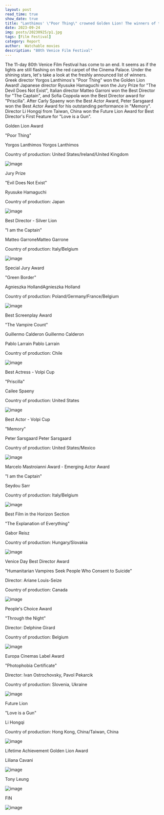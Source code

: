 ```yaml
---
layout: post
read_time: true
show_date: true
title: "Lanthimos' \"Poor Thing\" crowned Golden Lion! The winners of the 80th Venice Film Festival are announced"
date: 2023-09-24
img: posts/20230925/p1.jpg
tags: [Film Festival]
category: Report
author:  Watchable movies 
description: "80th Venice Film Festival"
---
```

The 11-day 80th Venice Film Festival has come to an end. It seems as if the lights are still flashing on the red carpet of the Cinema Palace. Under the shining stars, let's take a look at the freshly announced list of winners. Greek director Yorgos Lanthimos's "Poor Thing" won the Golden Lion Award! Japanese director Ryusuke Hamaguchi won the Jury Prize for "The Devil Does Not Exist", Italian director Matteo Garroni won the Best Director for "The Captain", and Sofia Coppola won the Best Director award for "Priscilla". After Carly Spaeny won the Best Actor Award, Peter Sarsgaard won the Best Actor Award for his outstanding performance in "Memory". Director Li Hongqi from Taiwan, China won the Future Lion Award for Best Director's First Feature for "Love is a Gun".

Golden Lion Award 

"Poor Thing"

Yorgos Lanthimos  Yorgos Lanthimos

Country of production: United States/Ireland/United Kingdom

![image](./assets/img/posts/20230925/p2.jpg)

Jury Prize

"Evil Does Not Exist"

 Ryusuke Hamaguchi

Country of production: Japan

![image](./assets/img/posts/20230925/p3.jpg)

Best Director - Silver Lion

"I am the Captain"

Matteo GarroneMatteo  Garrone

Country of production: Italy/Belgium

![image](./assets/img/posts/20230925/p4.jpg)

Special Jury Award 

"Green Border"

Agnieszka HollandAgnieszka Holland

Country of production: Poland/Germany/France/Belgium

![image](./assets/img/posts/20230925/p5.jpg)

Best Screenplay Award

"The Vampire Count" 

Guillermo Calderon Guillermo Calderon

Pablo Larrain Pablo Larrain

Country of production: Chile

![image](./assets/img/posts/20230925/p6.jpg)

Best Actress - Volpi Cup

"Priscilla"

Cailee Spaeny

Country of production: United States

![image](./assets/img/posts/20230925/p7.jpg)

Best Actor - Volpi Cup

"Memory" 

Peter Sarsgaard Peter Sarsgaard

Country of production: United States/Mexico

![image](./assets/img/posts/20230925/p8.jpg)

Marcelo Mastroianni Award - Emerging Actor Award

"I am the Captain"

Seydou Sarr

Country of production: Italy/Belgium

![image](./assets/img/posts/20230925/p9.jpg)

Best Film in the Horizon Section

"The Explanation of Everything"

Gabor Reisz

Country of production: Hungary/Slovakia

![image](./assets/img/posts/20230925/p10.jpg)

Venice Day Best Director Award

"Humanitarian Vampires Seek People Who Consent to Suicide" 

Director: Ariane Louis-Seize

Country of production: Canada

![image](./assets/img/posts/20230925/p11.jpg)

People's Choice Award

"Through the Night"

Director: Delphine Girard

Country of production: Belgium

![image](./assets/img/posts/20230925/p12.jpg)

Europa Cinemas Label Award

"Photophobia Certificate" 

Director: Ivan Ostrochovsky, Pavol Pekarcik

Country of production: Slovenia, Ukraine

![image](./assets/img/posts/20230925/p13.jpg)

Future Lion

"Love is a Gun"

Li Hongqi

Country of production: Hong Kong, China/Taiwan, China

![image](./assets/img/posts/20230925/p14.jpg)

Lifetime Achievement Golden Lion Award

Liliana Cavani

![image](./assets/img/posts/20230925/p15.jpg)

Tony Leung

![image](./assets/img/posts/20230925/p16.jpg)

FIN

![image](./assets/img/posts/20230925/p17.jpg)
